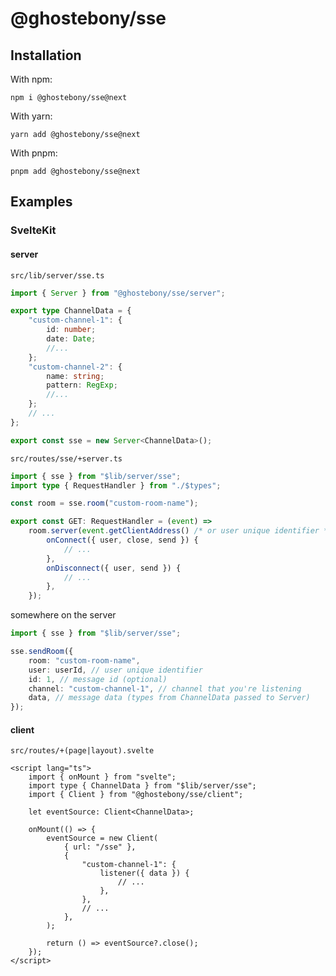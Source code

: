 # @ghostebony/sse

## Installation

With npm:

```
npm i @ghostebony/sse@next
```

With yarn:

```
yarn add @ghostebony/sse@next
```

With pnpm:

```
pnpm add @ghostebony/sse@next
```

## Examples

### SvelteKit

#### server

`src/lib/server/sse.ts`

```ts
import { Server } from "@ghostebony/sse/server";

export type ChannelData = {
	"custom-channel-1": {
		id: number;
		date: Date;
		//...
	};
	"custom-channel-2": {
		name: string;
		pattern: RegExp;
		//...
	};
	// ...
};

export const sse = new Server<ChannelData>();
```

`src/routes/sse/+server.ts`

```ts
import { sse } from "$lib/server/sse";
import type { RequestHandler } from "./$types";

const room = sse.room("custom-room-name");

export const GET: RequestHandler = (event) =>
	room.server(event.getClientAddress() /* or user unique identifier */, {
		onConnect({ user, close, send }) {
			// ...
		},
		onDisconnect({ user, send }) {
			// ...
		},
	});
```

somewhere on the server

```ts
import { sse } from "$lib/server/sse";

sse.sendRoom({
	room: "custom-room-name",
	user: userId, // user unique identifier
	id: 1, // message id (optional)
	channel: "custom-channel-1", // channel that you're listening
	data, // message data (types from ChannelData passed to Server)
});
```

#### client

`src/routes/+(page|layout).svelte`

```svelte
<script lang="ts">
    import { onMount } from "svelte";
    import type { ChannelData } from "$lib/server/sse";
    import { Client } from "@ghostebony/sse/client";

    let eventSource: Client<ChannelData>;

    onMount(() => {
        eventSource = new Client(
            { url: "/sse" },
            {
                "custom-channel-1": {
                    listener({ data }) {
						// ...
                    },
                },
                // ...
            },
        );

        return () => eventSource?.close();
    });
</script>
```
